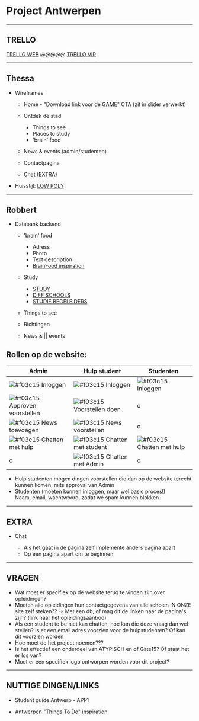 # Project Antwerpen

--------------------------------------------------------------------------------

## TRELLO

[TRELLO WEB](https://trello.com/b/z0enGnZ7/web-antwerpen) @@@@@ [TRELLO VIR](https://trello.com/b/zV9mqUTr/vir-antwerpen)

--------------------------------------------------------------------------------

## Thessa

- Wireframes

  - Home - "Download link voor de GAME" CTA (zit in slider verwerkt)

  - Ontdek de stad

    - Things to see
    - Places to study
    - 'brain' food

  - News & events (admin/studenten)

  - Contactpagina

  - Chat (EXTRA)

- Huisstijl: [LOW POLY](https://www.dreamstime.com/stock-illustration-universal-modern-icons-web-mobile-app-polygonal-backgrounds-business-finance-multimedia-hipster-style-low-poly-image57637198)

--------------------------------------------------------------------------------

## Robbert

- Databank backend

  - 'brain' food

    - Adress
    - Photo
    - Text description
    - [BrainFood inspiration](http://www.spottedbylocals.com/antwerp/category/activity/restaurants/)

  - Study

    - [STUDY](https://www.gate15.be/nl/home)
    - [DIFF SCHOOLS](https://www.gate15.be/nl/content/detail/wegwijs/hoger-onderwijs-in-antwerpen)
    - [STUDIE BEGELEIDERS](https://www.kdg.be/contact/)

  - Things to see

  - Richtingen

  - News & || events

## Rollen op de website:

Admin                                                                         | Hulp student                                                                 | Studenten
----------------------------------------------------------------------------- | ---------------------------------------------------------------------------- | -------------------------------------------------------------------------
![#f03c15](https://placehold.it/15/f03c15/000000?text=+) Inloggen             | ![#f03c15](https://placehold.it/15/f03c15/000000?text=+) Inloggen            | ![#f03c15](https://placehold.it/15/f03c15/000000?text=+) Inloggen
![#f03c15](https://placehold.it/15/f03c15/000000?text=+) Approven voorstellen | ![#f03c15](https://placehold.it/15/f03c15/000000?text=+) Voorstellen doen    | o
![#f03c15](https://placehold.it/15/f03c15/000000?text=+) News toevoegen       | ![#f03c15](https://placehold.it/15/f03c15/000000?text=+) News voorstellen    | o
![#f03c15](https://placehold.it/15/f03c15/000000?text=+) Chatten met hulp     | ![#f03c15](https://placehold.it/15/f03c15/000000?text=+) Chatten met student | ![#f03c15](https://placehold.it/15/f03c15/000000?text=+) Chatten met hulp
o                                                                             | ![#f03c15](https://placehold.it/15/f03c15/000000?text=+) Chatten met Admin   | o

- Hulp studenten mogen dingen voorstellen die dan op de website terecht kunnen komen, mits approval van Admin
- Studenten (moeten kunnen inloggen, maar wel basic proces!)<br>
  Naam, email, wachtwoord, zodat we spam kunnen blokken.

--------------------------------------------------------------------------------

## EXTRA

- Chat

  - Als het gaat in de pagina zelf implemente anders pagina apart
  - Op een pagina apart om te beginnen

--------------------------------------------------------------------------------

## VRAGEN

- Wat moet er specifiek op de website terug te vinden zijn over opleidingen?
- Moeten alle opleidingen hun contactgegevens van alle scholen IN ONZE site zelf steken?? -> Met een db, of mag dit de linken naar de pagina's zijn? (link naar het opleidingsaanbod)
- Als een student to be niet kan chatten, hoe kan die deze vraag dan wel stellen? Is er een email adres voorzien voor de hulpstudenten? Of kan dit voorzien worden
- Hoe moet de het project noemen???
- Is het effectief een onderdeel van ATYPISCH en of Gate15? Of staat het er los van?
- Moet er een specifiek logo ontworpen worden voor dit project?

--------------------------------------------------------------------------------

## NUTTIGE DINGEN/LINKS

- Student guide Antwerp - APP?

- [Antwerpen "Things To Do" inspiration](http://www.visitantwerpen.be/en/thema-s-en/kinderen-en)
